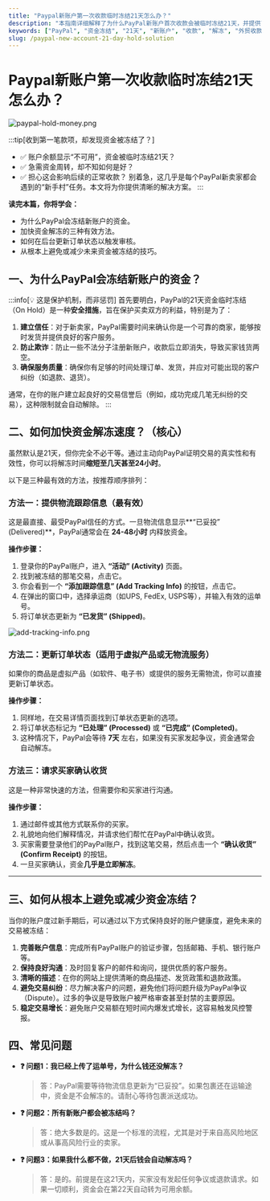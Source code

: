 ```yaml
---
title: "Paypal新账户第一次收款临时冻结21天怎么办？"
description: "本指南详细解释了为什么PayPal新账户首次收款会被临时冻结21天，并提供了多种经过验证的有效方法来加快资金解冻速度，帮助卖家尽快拿到回款。"
keywords: ["PayPal", "资金冻结", "21天", "新账户", "收款", "解冻", "外贸收款"]
slug: /paypal-new-account-21-day-hold-solution
---
```


# Paypal新账户第一次收款临时冻结21天怎么办？

![paypal-hold-money.png](https://list.ucards.store/d/img/paypal-hold-money.png)

:::tip[收到第一笔款项，却发现资金被冻结了？]
- ✅ 账户余额显示“不可用”，资金被临时冻结21天？
- ✅ 急需资金周转，却不知如何是好？
- ✅ 担心这会影响后续的正常收款？
别着急，这几乎是每个PayPal新卖家都会遇到的“新手村”任务。本文将为你提供清晰的解决方案。
:::

**读完本篇，你将学会：**
- 为什么PayPal会冻结新账户的资金。
- 加快资金解冻的三种有效方法。
- 如何在后台更新订单状态以触发审核。
- 从根本上避免或减少未来资金被冻结的技巧。

## 一、为什么PayPal会冻结新账户的资金？

:::info[💡 这是保护机制，而非惩罚]
首先要明白，PayPal的21天资金临时冻结（On Hold）是一种**安全措施**，旨在保护买卖双方的利益，特别是为了：
1.  **建立信任**：对于新卖家，PayPal需要时间来确认你是一个可靠的商家，能够按时发货并提供良好的客户服务。
2.  **防止欺诈**：防止一些不法分子注册新账户，收款后立即消失，导致买家钱货两空。
3.  **确保服务质量**：确保你有足够的时间处理订单、发货，并应对可能出现的客户纠纷（如退款、退货）。

通常，在你的账户建立起良好的交易信誉后（例如，成功完成几笔无纠纷的交易），这种限制就会自动解除。
:::

## 二、如何加快资金解冻速度？（核心）

虽然默认是21天，但你完全不必干等。通过主动向PayPal证明交易的真实性和有效性，你可以将解冻时间**缩短至几天甚至24小时**。

以下是三种最有效的方法，按推荐顺序排列：

### 方法一：提供物流跟踪信息（最有效）

这是最直接、最受PayPal信任的方式。一旦物流信息显示**“已妥投” (Delivered)**，PayPal通常会在 **24-48小时** 内释放资金。

**操作步骤：**
1.  登录你的PayPal账户，进入 **“活动” (Activity)** 页面。
2.  找到被冻结的那笔交易，点击它。
3.  你会看到一个 **“添加跟踪信息” (Add Tracking Info)** 的按钮，点击它。
4.  在弹出的窗口中，选择承运商（如UPS, FedEx, USPS等），并输入有效的运单号。
5.  将订单状态更新为 **“已发货” (Shipped)**。

![add-tracking-info.png](https://list.ucards.store/d/img/add-tracking-info.png)

### 方法二：更新订单状态（适用于虚拟产品或无物流服务）

如果你的商品是虚拟产品（如软件、电子书）或提供的服务无需物流，你可以直接更新订单状态。

**操作步骤：**
1.  同样地，在交易详情页面找到订单状态更新的选项。
2.  将订单状态标记为 **“已处理” (Processed)** 或 **“已完成” (Completed)**。
3.  这种情况下，PayPal会等待 **7天** 左右，如果没有买家发起争议，资金通常会自动解冻。

### 方法三：请求买家确认收货

这是一种非常快速的方法，但需要你和买家进行沟通。

**操作步骤：**
1.  通过邮件或其他方式联系你的买家。
2.  礼貌地向他们解释情况，并请求他们帮忙在PayPal中确认收货。
3.  买家需要登录他们的PayPal账户，找到这笔交易，然后点击一个 **“确认收货” (Confirm Receipt)** 的按钮。
4.  一旦买家确认，资金**几乎是立即解冻**。

---

## 三、如何从根本上避免或减少资金冻结？

当你的账户度过新手期后，可以通过以下方式保持良好的账户健康度，避免未来的交易被冻结：

1.  **完善账户信息**：完成所有PayPal账户的验证步骤，包括邮箱、手机、银行账户等。
2.  **保持良好沟通**：及时回复客户的邮件和询问，提供优质的客户服务。
3.  **清晰的描述**：在你的网站上提供清晰的商品描述、发货政策和退款政策。
4.  **避免交易纠纷**：尽力解决客户的问题，避免他们将问题升级为PayPal争议（Dispute）。过多的争议是导致账户被严格审查甚至封禁的主要原因。
5.  **稳定交易增长**：避免账户交易额在短时间内爆发式增长，这容易触发风控警报。

## 四、常见问题

- **❓ 问题1：我已经上传了运单号，为什么钱还没解冻？**
  > 答：PayPal需要等待物流信息更新为“已妥投”。如果包裹还在运输途中，资金是不会解冻的。请耐心等待包裹派送成功。

- **❓ 问题2：所有新账户都会被冻结吗？**
  > 答：绝大多数是的。这是一个标准的流程，尤其是对于来自高风险地区或从事高风险行业的卖家。

- **❓ 问题3：如果我什么都不做，21天后钱会自动解冻吗？**
  > 答：是的。前提是在这21天内，买家没有发起任何争议或退款请求。如果一切顺利，资金会在第22天自动转为可用余额。
